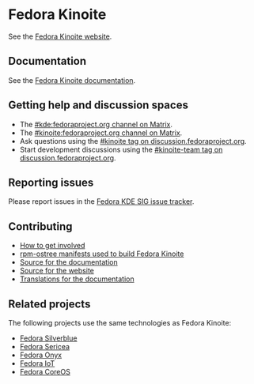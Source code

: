 # Fedora Kinoite

See the [Fedora Kinoite website](https://fedoraproject.org/kinoite/).

## Documentation

See the [Fedora Kinoite documentation](https://docs.fedoraproject.org/en-US/fedora-kinoite/).

## Getting help and discussion spaces

- The [#kde:fedoraproject.org channel on Matrix](https://matrix.to/#/#kde:fedoraproject.org).
- The [#kinoite:fedoraproject.org channel on Matrix](https://matrix.to/#/#kinoite:fedoraproject.org).
- Ask questions using the [#kinoite tag on discussion.fedoraproject.org](https://discussion.fedoraproject.org/tag/kinoite).
- Start development discussions using the [#kinoite-team tag on discussion.fedoraproject.org](https://discussion.fedoraproject.org/tag/kinoite-team).

## Reporting issues

Please report issues in the [Fedora KDE SIG issue tracker](https://pagure.io/fedora-kde/SIG/issues).

## Contributing

- [How to get involved](https://fedoraproject.org/kinoite/community/)
- [rpm-ostree manifests used to build Fedora Kinoite](https://pagure.io/workstation-ostree-config)
- [Source for the documentation](https://pagure.io/fedora-kde/kinoite-docs)
- [Source for the website](https://gitlab.com/fedora/websites-apps/fedora-websites/fedora-websites-3.0)
- [Translations for the documentation](https://translate.fedoraproject.org/projects/fedora-docs-l10n-fedora-kinoite/)

## Related projects

The following projects use the same technologies as Fedora Kinoite:

- [Fedora Silverblue](https://fedoraproject.org/silverblue/)
- [Fedora Sericea](https://fedoraproject.org/sericea/)
- [Fedora Onyx](https://fedoraproject.org/onyx/)
- [Fedora IoT](https://fedoraproject.org/iot/)
- [Fedora CoreOS](https://fedoraproject.org/coreos/)
